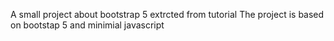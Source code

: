 A small project about bootstrap 5 extrcted from tutorial
The project is based on bootstap 5 and minimial javascript